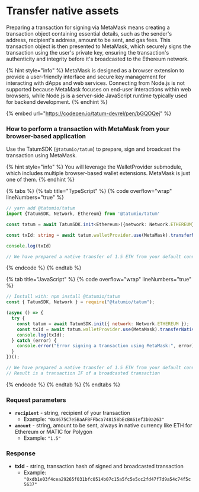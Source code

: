 # Transfer native assets

Preparing a transaction for signing via MetaMask means creating a transaction object containing essential details, such as the sender's address, recipient's address, amount to be sent, and gas fees. This transaction object is then presented to MetaMask, which securely signs the transaction using the user's private key, ensuring the transaction's authenticity and integrity before it's broadcasted to the Ethereum network.

{% hint style="info" %}
MetaMask is designed as a browser extension to provide a user-friendly interface and secure key management for interacting with dApps and web services. Connecting from Node.js is not supported because MetaMask focuses on end-user interactions within web browsers, while Node.js is a server-side JavaScript runtime typically used for backend development.
{% endhint %}

{% embed url="https://codepen.io/tatum-devrel/pen/bGQOQej" %}

### How to perform a transaction with MetaMask from your browser-based application

Use the TatumSDK (`@tatumio/tatum`) to prepare, sign and broadcast the transaction using MetaMask.

{% hint style="info" %}
You will leverage the WalletProvider submodule, which includes multiple browser-based wallet extensions. MetaMask is just one of them.
{% endhint %}

{% tabs %}
{% tab title="TypeScript" %}
{% code overflow="wrap" lineNumbers="true" %}
```typescript
// yarn add @tatumio/tatum
import {TatumSDK, Network, Ethereum} from '@tatumio/tatum'

const tatum = await TatumSDK.init<Ethereum>({network: Network.ETHEREUM})

const txId: string = await tatum.walletProvider.use(MetaMask).transferNative('0x4675C7e5BaAFBFFbca748158bEcBA61ef3b0a263', '1.5')

console.log(txId)

// We have prepared a native transfer of 1.5 ETH from your default connected MetaMask account to the recipient of 0x4675C7e5BaAFBFFbca748158bEcBA61ef3b0a263
```
{% endcode %}
{% endtab %}

{% tab title="JavaScript" %}
{% code overflow="wrap" lineNumbers="true" %}
```javascript
// Install with: npm install @tatumio/tatum
const { TatumSDK, Network } = require("@tatumio/tatum");

(async () => {
  try {
    const tatum = await TatumSDK.init({ network: Network.ETHEREUM });
    const txId = await tatum.walletProvider.use(MetaMask).transferNative('0x4675C7e5BaAFBFFbca748158bEcBA61ef3b0a263', '1.5');
    console.log(txId);
  } catch (error) {
    console.error("Error signing a transaction using MetaMask:", error);
  }
})();

// We have prepared a native transfer of 1.5 ETH from your default connected MetaMask account to the recipient of 0x4675C7e5BaAFBFFbca748158bEcBA61ef3b0a263
// Result is a transaction IF of a broadcasted transaction
```
{% endcode %}
{% endtab %}
{% endtabs %}

### Request parameters

* **`recipient`** - string, recipient of your transaction
  * Example: `"0x4675C7e5BaAFBFFbca748158bEcBA61ef3b0a263"`
* **`amount`** - string, amount to be sent, always in native currency like ETH for Ethereum or MATIC for Polygon
  * Example: `"1.5"`

### Response

* **txId** - string, transaction hash of signed and broadcasted transaction
  * Example: `"0xdb1e03f4cea29265f031bfc0514b07c15a5fc5e5cc2fd47f7d9a54c74f5c5637"`
